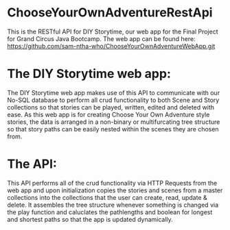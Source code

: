 # ChooseYourOwnAdventureRestApi
This is the RESTful API for DIY Storytime, our web app for the Final Project for Grand Circus Java Bootcamp. The web app can be found here: https://github.com/sam-ntha-who/ChooseYourOwnAdventureWebApp.git

# The DIY Storytime web app:

The DIY Storytime web app makes use of this API to communicate with our No-SQL database to perform all crud functionality to both Scene and Story collections so that stories can be played, written, edited and deleted with ease. As this web app is for creating Choose Your Own Adventure style stories, the data is arranged in a non-binary or multifurcating tree structure so that story paths can be easily nested within the scenes they are chosen from. 

# The API: 

This API performs all of the crud functionality via HTTP Requests from the web app and upon initialization copies the stories and scenes from a master collections into the collections that the user can create, read, update & delete. It assembles the tree structure whenever something is changed via the play function and caluclates the pathlengths and boolean for longest and shortest paths so that the app is updated dynamically. 
